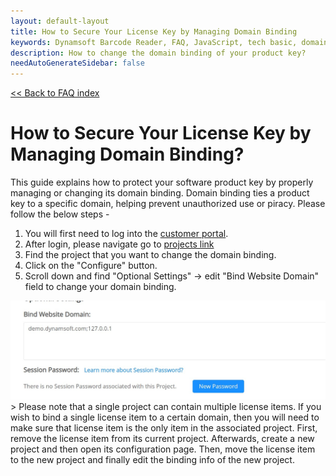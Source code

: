 ```yaml
---
layout: default-layout
title: How to Secure Your License Key by Managing Domain Binding
keywords: Dynamsoft Barcode Reader, FAQ, JavaScript, tech basic, domain binding, product key
description: How to change the domain binding of your product key?
needAutoGenerateSidebar: false
---
```


[<< Back to FAQ index](../index.md#configuration)

# How to Secure Your License Key by Managing Domain Binding?

This guide explains how to protect your software product key by properly managing or changing its domain binding. Domain binding ties a product key to a specific domain, helping prevent unauthorized use or piracy. Please follow the below steps -
  1. You will first need to log into the [customer portal](https://www.dynamsoft.com/customer/index).
  2. After login, please navigate go to [projects link](https://www.dynamsoft.com/lts/index.html#/handshakeCodes)
  3. Find the project that you want to change the domain binding.
  4. Click on the "Configure" button.
  5. Scroll down and find "Optional Settings" -> edit "Bind Website Domain" field to change your domain binding.
  <img src="../assets/domain_binding.jpg" alt="domain_binding" />
 > Please note that a single project can contain multiple license items. If you wish to bind a single license item to a certain domain, then you will need to make sure that license item is the only item in the associated project. First, remove the license item from its current project. Afterwards, create a new project and then open its configuration page. Then, move the license item to the new project and finally edit the binding info of the new project.
